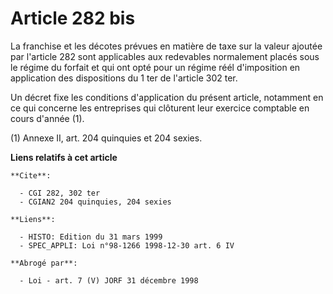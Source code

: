 # Article 282 bis

La franchise et les décotes prévues en matière de taxe sur la valeur ajoutée par l'article 282 sont applicables aux
redevables normalement placés sous le régime du forfait et qui ont opté pour un régime réél d'imposition en application des
dispositions du 1 ter de l'article 302 ter.

Un décret fixe les conditions d'application du présent article, notamment en ce qui concerne les entreprises qui clôturent
leur exercice comptable en cours d'année (1).

(1) Annexe II, art. 204 quinquies et 204 sexies.

**Liens relatifs à cet article**

	**Cite**:

	  - CGI 282, 302 ter
	  - CGIAN2 204 quinquies, 204 sexies

	**Liens**:

	  - HISTO: Edition du 31 mars 1999
	  - SPEC_APPLI: Loi n°98-1266 1998-12-30 art. 6 IV

	**Abrogé par**:

	  - Loi - art. 7 (V) JORF 31 décembre 1998
